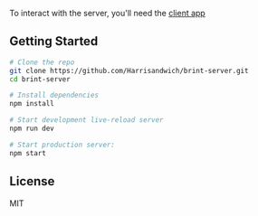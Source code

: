 To interact with the server, you'll need the [client app](https://github.com/Harrisandwich/brint-client)

Getting Started
---------------

```sh
# Clone the repo
git clone https://github.com/Harrisandwich/brint-server.git
cd brint-server

# Install dependencies
npm install

# Start development live-reload server
npm run dev

# Start production server:
npm start
```

License
-------

MIT
